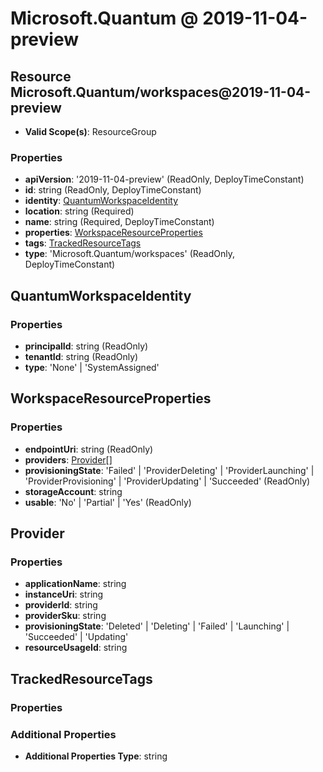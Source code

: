 # Microsoft.Quantum @ 2019-11-04-preview

## Resource Microsoft.Quantum/workspaces@2019-11-04-preview
* **Valid Scope(s)**: ResourceGroup
### Properties
* **apiVersion**: '2019-11-04-preview' (ReadOnly, DeployTimeConstant)
* **id**: string (ReadOnly, DeployTimeConstant)
* **identity**: [QuantumWorkspaceIdentity](#quantumworkspaceidentity)
* **location**: string (Required)
* **name**: string (Required, DeployTimeConstant)
* **properties**: [WorkspaceResourceProperties](#workspaceresourceproperties)
* **tags**: [TrackedResourceTags](#trackedresourcetags)
* **type**: 'Microsoft.Quantum/workspaces' (ReadOnly, DeployTimeConstant)

## QuantumWorkspaceIdentity
### Properties
* **principalId**: string (ReadOnly)
* **tenantId**: string (ReadOnly)
* **type**: 'None' | 'SystemAssigned'

## WorkspaceResourceProperties
### Properties
* **endpointUri**: string (ReadOnly)
* **providers**: [Provider](#provider)[]
* **provisioningState**: 'Failed' | 'ProviderDeleting' | 'ProviderLaunching' | 'ProviderProvisioning' | 'ProviderUpdating' | 'Succeeded' (ReadOnly)
* **storageAccount**: string
* **usable**: 'No' | 'Partial' | 'Yes' (ReadOnly)

## Provider
### Properties
* **applicationName**: string
* **instanceUri**: string
* **providerId**: string
* **providerSku**: string
* **provisioningState**: 'Deleted' | 'Deleting' | 'Failed' | 'Launching' | 'Succeeded' | 'Updating'
* **resourceUsageId**: string

## TrackedResourceTags
### Properties
### Additional Properties
* **Additional Properties Type**: string

